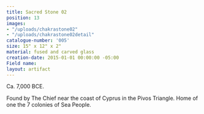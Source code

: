 ```yaml
---
title: Sacred Stone 02
position: 13
images:
- "/uploads/chakrastone02"
- "/uploads/chakrastone02detail"
catalogue-number: '005'
size: 15" x 12" x 2"
material: fused and carved glass
creation-date: 2015-01-01 00:00:00 -05:00
Field name: 
layout: artifact
---
```


Ca. 7,000 BCE.

Found by The Chief near the coast of Cyprus in the Pivos Triangle. Home of one the 7 colonies of Sea People.
